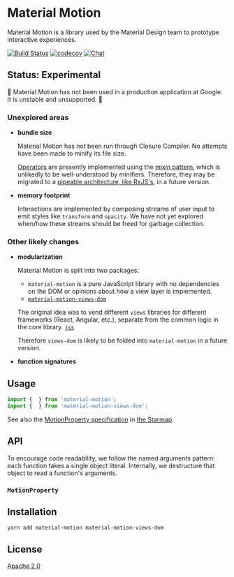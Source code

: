 # Material Motion #

Material Motion is a library used by the Material Design team to prototype interactive experiences.

[![Build Status](https://img.shields.io/circleci/project/github/material-motion/material-motion-js/stable.svg)](https://circleci.com/gh/material-motion/material-motion-js/)
[![codecov](https://codecov.io/gh/material-motion/material-motion-js/branch/stable/graph/badge.svg)](https://codecov.io/gh/material-motion/material-motion-js)
[![Chat](https://img.shields.io/discord/198544450366996480.svg)](https://discord.gg/material-motion)

## Status: Experimental ##

🚨 Material Motion has not been used in a production application at Google.  It is unstable and unsupported. 🚨

### Unexplored areas ###

- **bundle size**

  Material Motion has not been run through Closure Compiler.  No attempts have been made to minify its file size.

  [Operators](https://github.com/material-motion/material-motion-js/tree/develop/packages/core/src/operators) are presently implemented using the [mixin pattern](http://justinfagnani.com/2015/12/21/real-mixins-with-javascript-classes/), which is unlikedly to be well-understood by minifiers.  Therefore, they may be migrated to a [pipeable architecture, like RxJS's](https://github.com/ReactiveX/rxjs/blob/master/doc/pipeable-operators.md), in a future version.

- **memory footprint**

  Interactions are implemented by composing streams of user input to emit styles like `transform` and `opacity`.  We have not yet explored when/how these streams should be freed for garbage collection.

### Other likely changes ###

- **modularization**

  Material Motion is split into two packages:

  - `material-motion` is a pure JavaScript library with no dependencies on the DOM or opinions about how a view layer is implemented.
  - [`material-motion-views-dom`](https://github.com/material-motion/material-motion-js/tree/develop/packages/views-dom/)

  The original idea was to vend different `views` libraries for different frameworks (React, Angular, etc.), separate from the common logic in the core library.  [`jss`](https://github.com/cssinjs/jss/)

  Therefore `views-dom` is likely to be folded into `material-motion` in a future version.

- **function signatures**

## Usage ##

```javascript
import {  } from 'material-motion';
import {  } from 'material-motion-views-dom';


```

See also the [MotionProperty specification]() in [the Starmap](https://material-motion.github.io/material-motion/starmap/).

## API ##

To encourage code readability, we follow the named arguments pattern: each function takes a single object literal.  Internally, we destructure that object to read a function's arguments.

### `MotionProperty` ###

## Installation ##

```
yarn add material-motion material-motion-views-dom
```

## License ##

[Apache 2.0](http://www.apache.org/licenses/LICENSE-2.0)
